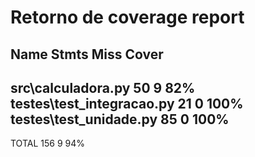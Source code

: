 
# Retorno de coverage report
Name                        Stmts   Miss  Cover
-----------------------------------------------
src\calculadora.py             50      9    82%
testes\test_integracao.py      21      0   100%
testes\test_unidade.py         85      0   100%
-----------------------------------------------
TOTAL                         156      9    94%